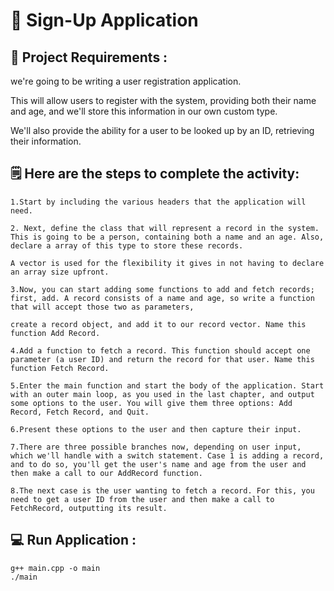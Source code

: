 #  🚀 Sign-Up Application 

## 📌 Project Requirements :

we're going to be writing a user registration application. 

This will allow users to register with the system, providing both their name and age, 
and we'll store this information in our own custom type.

We'll also provide the ability for a user to be looked up by an ID, retrieving their information.

## 🗒️ Here are the steps to complete the activity:
    1.Start by including the various headers that the application will need.
    
    2. Next, define the class that will represent a record in the system. This is going to be a person, containing both a name and an age. Also, declare a array of this type to store these records. 
    
    A vector is used for the flexibility it gives in not having to declare an array size upfront.
    
    3.Now, you can start adding some functions to add and fetch records; first, add. A record consists of a name and age, so write a function that will accept those two as parameters, 
    
    create a record object, and add it to our record vector. Name this function Add Record.
    
    4.Add a function to fetch a record. This function should accept one parameter (a user ID) and return the record for that user. Name this function Fetch Record.
    
    5.Enter the main function and start the body of the application. Start with an outer main loop, as you used in the last chapter, and output some options to the user. You will give them three options: Add Record, Fetch Record, and Quit.
    
    6.Present these options to the user and then capture their input.
    
    7.There are three possible branches now, depending on user input, which we'll handle with a switch statement. Case 1 is adding a record, and to do so, you'll get the user's name and age from the user and then make a call to our AddRecord function.
    
    8.The next case is the user wanting to fetch a record. For this, you need to get a user ID from the user and then make a call to FetchRecord, outputting its result.

## 💻 Run Application :
```
g++ main.cpp -o main
./main
```


